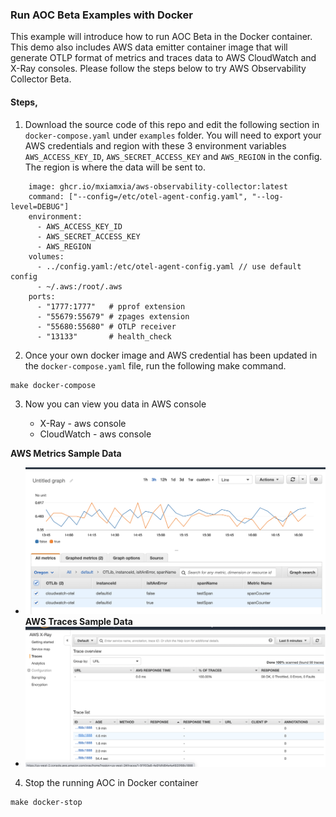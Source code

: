 ### Run AOC Beta Examples with Docker

This example will introduce how to run AOC Beta in the Docker container. This demo also includes AWS data emitter container image that will generate OTLP format of metrics and traces data to AWS CloudWatch and X-Ray consoles.  Please follow the steps below to try AWS Observability Collector Beta.

#### Steps,

1. Download the source code of this repo and edit the following section in ```docker-compose.yaml``` under ```examples``` folder. You will need to export your AWS credentials and region with these 3 environment variables ```AWS_ACCESS_KEY_ID```, ```AWS_SECRET_ACCESS_KEY``` and ```AWS_REGION``` in the config. The region is where the data will be sent to.
```# Agent aws-observability-collector:
    image: ghcr.io/mxiamxia/aws-observability-collector:latest
    command: ["--config=/etc/otel-agent-config.yaml", "--log-level=DEBUG"]
    environment:
      - AWS_ACCESS_KEY_ID
      - AWS_SECRET_ACCESS_KEY
      - AWS_REGION
    volumes:
      - ../config.yaml:/etc/otel-agent-config.yaml // use default config
      - ~/.aws:/root/.aws
    ports:
      - "1777:1777"   # pprof extension
      - "55679:55679" # zpages extension
      - "55680:55680" # OTLP receiver
      - "13133"       # health_check 
```
2. Once your own docker image and AWS credential has been updated in the ```docker-compose.yaml``` file, run the following make command.
```
make docker-compose
```
3. Now you can view you data in AWS console

    * X-Ray - aws console
    * CloudWatch - aws console  
    
**AWS Metrics Sample Data**   
* ![aws metrics](../images/metrics_sample.png)  
**AWS Traces Sample Data**
* ![aws traces](../images/traces_sample.png)  

4. Stop the running AOC in Docker container
```
make docker-stop
```
